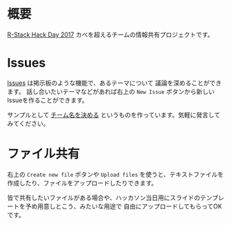 # 概要

[R-Stack Hack Day 2017](https://r-stack.connpass.com/event/57977/) カベを超えるチームの情報共有プロジェクトです。

# Issues

[Issues](https://github.com/kai2nenobu/r-stack-breakwall/issues) は掲示板のような機能で、あるテーマについて
議論を深めることができます。
話し合いたいテーマなどがあれば右上の `New Issue` ボタンから新しいIssueを作ることができます。

サンプルとして [チーム名を決める](https://github.com/kai2nenobu/r-stack-breakwall/issues/1) というものを作っています。気軽に発言してみてください。

# ファイル共有

右上の `Create new file` ボタンや `Upload files` を使うと、テキストファイルを作成したり、ファイルをアップロードしたりできます。

皆で共有したいファイルがある場合や、ハッカソン当日用にスライドのテンプレートを予め用意しとこう、みたいな用途で
自由にアップロードしてもらってOKです。
